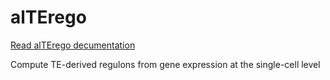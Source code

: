 # alTErego

[Read alTErego decumentation](https://alexdray86.github.io/alTErego/build/html/index.html)

Compute TE-derived regulons from gene expression at the single-cell level
